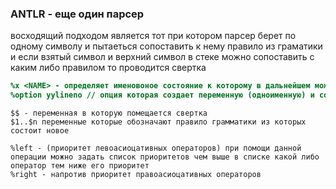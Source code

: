 ### ANTLR - еще один парсер

восходящий подходом является тот при котором парсер берет по одному символу и пытаеться сопоставить к нему   правило из граматики и если взятый символ и верхний символ в стеке можно сопоставить с каким либо правилом то проводится свертка

```lex
%x <NAME> - определяет именовоное состояние к которому в дальнейшем можно перейти при помощи команды BEGIN
%option yylineno // опция которая создает переменную (одноименную) и сохраняет в ней номер текущей строки
```

```bison
$$ - переменная в которую помещается свертка
$1..$n переменные которые обозначают правило грамматики из которых состоит новое

%left - (приоритет левоасиоцативных операторов) при помощи данной операции можно задать список приоритетов чем выше в списке какой либо оператор тем ниже его приоритет
%right - напротив приоритет правоасиоцативных операторов
```